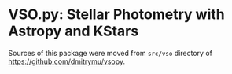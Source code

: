 # VSO.py: Stellar Photometry with Astropy and KStars

Sources of this package were moved from `src/vso` directory of
https://github.com/dmitrymu/vsopy.
